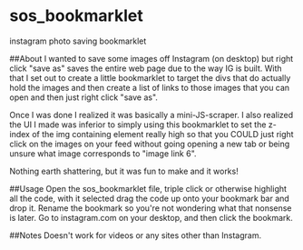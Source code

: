 # sos_bookmarklet
instagram photo saving bookmarklet  

##About
I wanted to save some images off Instagram (on desktop) but right click "save as" saves the entire web page due to the way IG is built. With that I set out to create a little bookmarklet to target the divs that do actually hold the images and then create a list of links to those images that you can open and then just right click "save as".

Once I was done I realized it was basically a mini-JS-scraper. I also realized the UI I made was inferior to simply using this bookmarklet to set the z-index of the img containing element really high so that you COULD just right click on the images on your feed without going opening a new tab or being unsure what image corresponds to "image link 6".

Nothing earth shattering, but it was fun to make and it works!

##Usage
Open the sos_bookmarklet file, triple click or otherwise highlight all the code, with it selected drag the code up onto your bookmark bar and drop it. Rename the bookmark so you're not wondering what that nonsense is later. Go to instagram.com on your desktop, and then click the bookmark.

##Notes
Doesn't work for videos or any sites other than Instagram.
